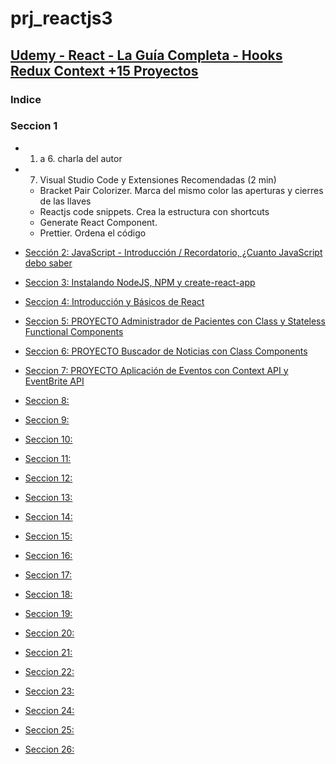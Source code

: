 # prj_reactjs3

## [Udemy - React - La Guía Completa - Hooks Redux Context +15 Proyectos](https://www.udemy.com/react-de-principiante-a-experto-creando-mas-de-10-aplicaciones/)

### Indice

### Seccion 1
- 1. a 6. charla del autor
- 7. Visual Studio Code y Extensiones Recomendadas (2 min)
    - Bracket Pair Colorizer. Marca del mismo color las aperturas y cierres de las llaves
    - Reactjs code snippets. Crea la estructura con shortcuts
    - Generate React Component.
    - Prettier. Ordena el código

- [Sección 2: JavaScript - Introducción / Recordatorio, ¿Cuanto JavaScript debo saber](https://github.com/eacevedof/prj_reactjs3/tree/master/sec02_javascript#secci%C3%B3n-2-javascript---introducci%C3%B3n-)
- [Seccion 3: Instalando NodeJS, NPM y create-react-app](https://github.com/eacevedof/prj_reactjs3/tree/master/sec03_create_react_app#3-instalando-nodejs-npm-y-create-react-app)
- [Seccion 4: Introducción y Básicos de React](https://github.com/eacevedof/prj_reactjs3/tree/master/sec04_intro_basicos_react#4-introducci%C3%B3n-y-b%C3%A1sicos-de-react)
- [Seccion 5: PROYECTO Administrador de Pacientes con Class y Stateless Functional Components](https://github.com/eacevedof/prj_reactjs3/tree/master/sec05_admin_pacientes#5-proyecto-administrador-de-pacientes-con-class-y-stateless-functional-components)
- [Seccion 6: PROYECTO Buscador de Noticias con Class Components](https://github.com/eacevedof/prj_reactjs3/tree/master/sec06_buscador_noticias#6-proyecto-buscador-de-noticias-con-class-components)
- [Seccion 7: PROYECTO Aplicación de Eventos con Context API y EventBrite API](https://github.com/eacevedof/prj_reactjs3/blob/master/sec07_buscador_eventos/README.md#7-proyecto-aplicaci%C3%B3n-de-eventos-con-context-api-y-eventbrite-api)
- [Seccion 8: ]()
- [Seccion 9: ]()
- [Seccion 10: ]()
- [Seccion 11: ]()
- [Seccion 12: ]()
- [Seccion 13: ]()
- [Seccion 14: ]()
- [Seccion 15: ]()
- [Seccion 16: ]()
- [Seccion 17: ]()
- [Seccion 18: ]()
- [Seccion 19: ]()
- [Seccion 20: ]()
- [Seccion 21: ]()
- [Seccion 22: ]()
- [Seccion 23: ]()
- [Seccion 24: ]()
- [Seccion 25: ]()
- [Seccion 26: ]()


